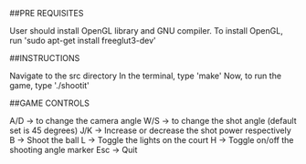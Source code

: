 ##PRE REQUISITES

User should install OpenGL library and GNU compiler.
To install OpenGL, run 'sudo apt-get install freeglut3-dev'


##INSTRUCTIONS

Navigate to the src directory
In the terminal, type 'make'
Now, to run the game, type './shootit'

##GAME CONTROLS

A/D -> to change the camera angle
W/S -> to change the shot angle (default set is 45 degrees)
J/K -> Increase or decrease the shot power respectively
B -> Shoot the ball
L -> Toggle the lights on the court
H -> Toggle on/off the shooting angle marker
Esc -> Quit


